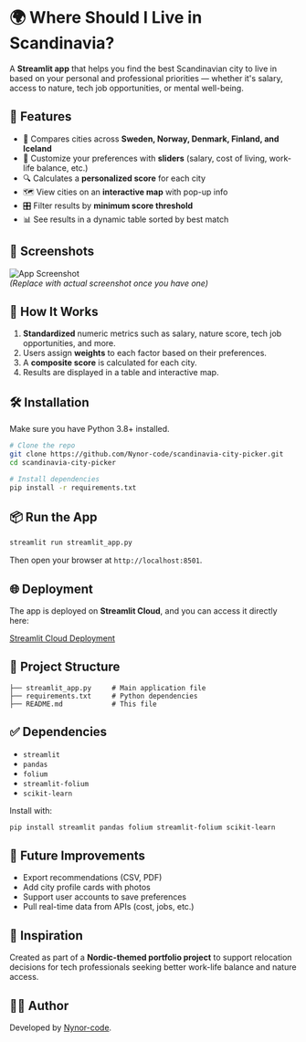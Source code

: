 
# 🌍 Where Should I Live in Scandinavia?

A **Streamlit app** that helps you find the best Scandinavian city to live in based on your personal and professional priorities — whether it's salary, access to nature, tech job opportunities, or mental well-being.

## 🚀 Features

- 🌆 Compares cities across **Sweden, Norway, Denmark, Finland, and Iceland**
- 🎯 Customize your preferences with **sliders** (salary, cost of living, work-life balance, etc.)
- 🔍 Calculates a **personalized score** for each city
- 🗺️ View cities on an **interactive map** with pop-up info
- 🎛️ Filter results by **minimum score threshold**
- 📊 See results in a dynamic table sorted by best match

## 📸 Screenshots

![App Screenshot](https://via.placeholder.com/600x400.png?text=App+Screenshot)  
*(Replace with actual screenshot once you have one)*

## 🧠 How It Works

1. **Standardized** numeric metrics such as salary, nature score, tech job opportunities, and more.
2. Users assign **weights** to each factor based on their preferences.
3. A **composite score** is calculated for each city.
4. Results are displayed in a table and interactive map.

## 🛠️ Installation

Make sure you have Python 3.8+ installed.

```bash
# Clone the repo
git clone https://github.com/Nynor-code/scandinavia-city-picker.git
cd scandinavia-city-picker

# Install dependencies
pip install -r requirements.txt
```

## 📦 Run the App

```bash
streamlit run streamlit_app.py
```

Then open your browser at `http://localhost:8501`.

## 🌐 Deployment

The app is deployed on **Streamlit Cloud**, and you can access it directly here:

[Streamlit Cloud Deployment](https://share.streamlit.io/Nynor-code/scandinavia-city-picker/main/)

## 📁 Project Structure

```
├── streamlit_app.py     # Main application file
├── requirements.txt     # Python dependencies
├── README.md            # This file
```

## ✅ Dependencies

- `streamlit`
- `pandas`
- `folium`
- `streamlit-folium`
- `scikit-learn`

Install with:
```bash
pip install streamlit pandas folium streamlit-folium scikit-learn
```

## 🌱 Future Improvements

- Export recommendations (CSV, PDF)
- Add city profile cards with photos
- Support user accounts to save preferences
- Pull real-time data from APIs (cost, jobs, etc.)

## 📍 Inspiration

Created as part of a **Nordic-themed portfolio project** to support relocation decisions for tech professionals seeking better work-life balance and nature access.

## 🧑‍💻 Author

Developed by [Nynor-code](https://github.com/Nynor-code).

